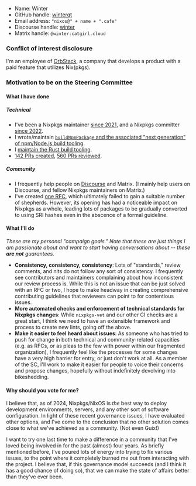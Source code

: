 - Name: Winter
- GitHub handle: [winterqt](https://github.com/winterqt)
- Email address: `"nixos@" + name + ".cafe"`
- Discourse handle: [winter](https://discourse.nixos.org/u/winter)
- Matrix handle: `@winter:catgirl.cloud`

### Conflict of interest disclosure

I'm an employee of [OrbStack](https://orbstack.dev), a company that develops a product with a paid feature that utilizes Nix(pkgs).

### Motivation to be on the Steering Committee

#### What I have done

##### Technical

- I've been a Nixpkgs maintainer [since 2021](https://github.com/NixOS/nixpkgs/pull/111690), and a Nixpkgs committer [since 2022](https://github.com/NixOS/nixpkgs/issues/50105#issuecomment-1174474112).
- I wrote/maintain [`buildNpmPackage` and the associated "next generation" of npm/Node.js build tooling](https://github.com/NixOS/nixpkgs/pull/189539).
- I [maintain the Rust build tooling](https://github.com/NixOS/nixpkgs/pulls?q=is%3Apr+author%3Awinterqt+label%3A%226.topic%3A+rust%22+).
- [142 PRs created](https://github.com/NixOS/nixpkgs/pulls?q=is%3Apr+author%3Awinterqt), [560 PRs reviewed](https://github.com/NixOS/nixpkgs/pulls?q=is%3Apr+reviewed-by%3Awinterqt+).

##### Community

- I frequently help people on [Discourse](https://discourse.nixos.org/u/winter) and Matrix. (I mainly help users on Discourse, and fellow Nixpkgs maintainers on Matrix.)
- I've created [one RFC](https://github.com/NixOS/rfcs/pull/131), which ultimately failed to gain a suitable number of shepherds. However, its opening has had a noticeable impact on Nixpkgs as a whole, leading lots of packages to be gradually converted to using SRI hashes even in the abscence of a formal guideline.

#### What I'll do

*These are my personal "campaign goals." Note that these are just things I am passionate about and want to start having conversations about -- these **are not** guarantees.*

- **Consistency, consistency, consistency**: Lots of "standards," review comments, and nits do not follow any sort of consistency. I frequently see contributors and maintainers complaining about how inconsistent our review process is. While this is not an issue that can be just solved with an RFC or two, I hope to make headway in creating comprehensive contributing guidelines that reviewers can point to for contentious issues.
- **More automated checks and enforcement of technical standards for Nixpkgs changes**: While `nixpkgs-vet` and our other CI checks are a great start, I think we need to have an extensible framework and process to create new lints, going off the above.
- **Make it easier to feel heard about issues**: As someone who has tried to push for change in both technical and community-related capacities (e.g. as RFCs, or as pleas to the few with power within our fragmented organization), I frequently feel like the processes for some changes have a very high barrier for entry, or just don't work at all. As a member of the SC, I'll work to make it easier for people to voice their concerns and propose changes, hopefully without indefinitely devolving into bikeshedding.

#### Why should you vote for me?

I believe that, as of 2024, Nixpkgs/NixOS is *the* best way to deploy development environments, servers, and any other sort of software configuration. In light of these recent governance issues, I have evaluated other options, and I've come to the conclusion that no other solution comes close to what we've achieved as a community. (Not even Guix!)

I want to try one last time to make a difference in a community that I've loved being involved in for the past (almost) four years. As briefly mentioned before, I've poured lots of energy into trying to fix various issues, to the point where it completely burned me out from interacting with the project. I believe that, if this governance model succeeds (and I think it has a good chance of doing so), that we can make the state of affairs better than they've ever been.